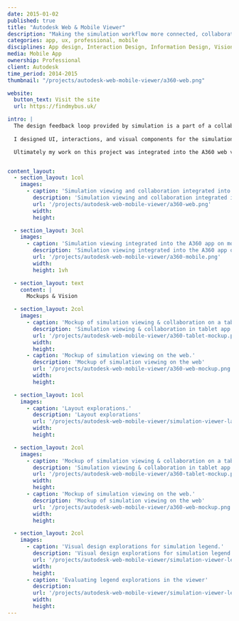 ```yaml
---
date: 2015-01-02
published: true
title: "Autodesk Web & Mobile Viewer"
description: "Making the simulation workflow more connected, collaborative, and interactive."
categories: app, ux, professional, mobile
disciplines: App design, Interaction Design, Information Design, Vision
media: Mobile App
ownership: Professional 
client: Autodesk
time_period: 2014-2015
thumbnail: "/projects/autodesk-web-mobile-viewer/a360-web.png"

website:
  button_text: Visit the site
  url: https://findmybus.uk/

intro: |
  The design feedback loop provided by simulation is a part of a collaborative and interactive process. The Simulation Viewer is a step towards making results broadly sharable and available anywhere, along with additional collaboration features such as annotation and commenting. We like to think of it as a Google Doc for simulation.
  
  I designed UI, interactions, and visual components for the simulation layer of the viewer, which was built on top of existing Autodesk 3D viewing technology. 

  Ultimately my work on this project was integrated into the A360 web viewer, A360 mobile app, and Autodesk Labs Sim 360 project.


content_layout:
  - section_layout: 1col
    images:
      - caption: 'Simulation viewing and collaboration integrated into A360 Drive on the web.'
        description: 'Simulation viewing and collaboration integrated into A360 Drive on the web.'
        url: '/projects/autodesk-web-mobile-viewer/a360-web.png'
        width:
        height:

  - section_layout: 3col
    images:
      - caption: 'Simulation viewing integrated into the A360 app on mobile.'
        description: 'Simulation viewing integrated into the A360 app on mobile.'
        url: '/projects/autodesk-web-mobile-viewer/a360-mobile.png'
        width:
        height: 1vh

  - section_layout: text
    content: |
      Mockups & Vision

  - section_layout: 2col
    images:
      - caption: 'Mockup of simulation viewing & collaboration on a tablet.'
        description: 'Simulation viewing & collaboration in tablet app.'
        url: '/projects/autodesk-web-mobile-viewer/a360-tablet-mockup.png'
        width:
        height:
      - caption: 'Mockup of simulation viewing on the web.'
        description: 'Mockup of simulation viewing on the web'
        url: '/projects/autodesk-web-mobile-viewer/a360-web-mockup.png'
        width:
        height:

  - section_layout: 1col
    images:
      - caption: 'Layout explorations.'
        description: 'Layout explorations'
        url: '/projects/autodesk-web-mobile-viewer/simulation-viewer-layout-explorations.gif'
        width:
        height:

  - section_layout: 2col
    images:
      - caption: 'Mockup of simulation viewing & collaboration on a tablet.'
        description: 'Simulation viewing & collaboration in tablet app.'
        url: '/projects/autodesk-web-mobile-viewer/a360-tablet-mockup.png'
        width:
        height:
      - caption: 'Mockup of simulation viewing on the web.'
        description: 'Mockup of simulation viewing on the web'
        url: '/projects/autodesk-web-mobile-viewer/a360-web-mockup.png'
        width:
        height:

  - section_layout: 2col
    images:
      - caption: 'Visual design explorations for simulation legend.'
        description: 'Visual design explorations for simulation legend'
        url: '/projects/autodesk-web-mobile-viewer/simulation-viewer-legend-explorations.png'
        width:
        height:
      - caption: 'Evaluating legend explorations in the viewer'
        description:
        url: '/projects/autodesk-web-mobile-viewer/simulation-viewer-legend-explorations-insitu.png'
        width:
        height:
---
```

